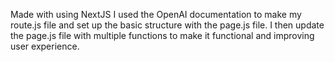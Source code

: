 Made with using NextJS I used the OpenAI documentation to make my route.js file and set up the basic structure with the page.js file.
I then update the page.js file with multiple functions to make it functional and improving user experience.
